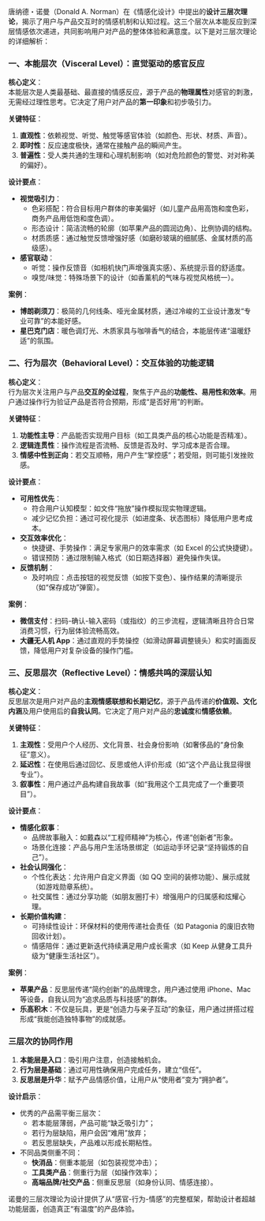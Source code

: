 唐纳德・诺曼（Donald A. Norman）在《情感化设计》中提出的**设计三层次理论**，揭示了用户与产品交互时的情感机制和认知过程。这三个层次从本能反应到深层情感依次递进，共同影响用户对产品的整体体验和满意度。以下是对三层次理论的详细解析：

### **一、本能层次（Visceral Level）：直觉驱动的感官反应**

**核心定义**：  
本能层次是人类最基础、最直接的情感反应，源于产品的**物理属性**对感官的刺激，无需经过理性思考。它决定了用户对产品的**第一印象**和初步吸引力。

**关键特征**：

1. **直观性**：依赖视觉、听觉、触觉等感官体验（如颜色、形状、材质、声音）。
2. **即时性**：反应速度极快，通常在接触产品的瞬间产生。
3. **普遍性**：受人类共通的生理和心理机制影响（如对危险颜色的警觉、对对称美的偏好）。

**设计要点**：

- **视觉吸引力**：
  - 色彩搭配：符合目标用户群体的审美偏好（如儿童产品用高饱和度色彩，商务产品用低饱和度色调）。
  - 形态设计：简洁流畅的轮廓（如苹果产品的圆润边角）、比例协调的结构。
  - 材质质感：通过触觉反馈增强好感（如磨砂玻璃的细腻感、金属材质的高级感）。
- **感官联动**：
  - 听觉：操作反馈音（如相机快门声增强真实感）、系统提示音的舒适度。
  - 嗅觉/味觉：特殊场景下的设计（如香薰机的气味与视觉风格统一）。

**案例**：

- **博朗剃须刀**：极简的几何线条、哑光金属材质，通过冷峻的工业设计激发“专业可靠”的本能好感。
- **星巴克门店**：暖色调灯光、木质家具与咖啡香气的结合，本能层传递“温暖舒适”的氛围。

### **二、行为层次（Behavioral Level）：交互体验的功能逻辑**

**核心定义**：  
行为层次关注用户与产品**交互的全过程**，聚焦于产品的**功能性、易用性和效率**。用户通过操作行为验证产品是否符合预期，形成“是否好用”的判断。

**关键特征**：

1. **功能性主导**：产品能否实现用户目标（如工具类产品的核心功能是否精准）。
2. **逻辑连贯性**：操作流程是否流畅、反馈是否及时、学习成本是否合理。
3. **情感中性到正向**：若交互顺畅，用户产生“掌控感”；若受阻，则可能引发挫败感。

**设计要点**：

- **可用性优先**：
  - 符合用户认知模型：如文件“拖放”操作模拟现实物理逻辑。
  - 减少记忆负担：通过可视化提示（如进度条、状态图标）降低用户思考成本。
- **交互效率优化**：
  - 快捷键、手势操作：满足专家用户的效率需求（如 Excel 的公式快捷键）。
  - 错误预防：通过限制输入格式（如日期选择器）避免操作失误。
- **反馈机制**：
  - 及时响应：点击按钮的视觉反馈（如按下变色）、操作结果的清晰提示（如“保存成功”弹窗）。

**案例**：

- **微信支付**：扫码-确认-输入密码（或指纹）的三步流程，逻辑清晰且符合日常消费习惯，行为层体验流畅高效。
- **大疆无人机 App**：通过直观的手势操控（如滑动屏幕调整镜头）和实时画面反馈，降低用户对复杂设备的操作门槛。

### **三、反思层次（Reflective Level）：情感共鸣的深层认知**

**核心定义**：  
反思层次是用户对产品的**主观情感联想和长期记忆**，源于产品传递的**价值观、文化内涵**及用户使用后的**自我认同**。它决定了用户对产品的**忠诚度**和**情感依赖**。

**关键特征**：

1. **主观性**：受用户个人经历、文化背景、社会身份影响（如奢侈品的“身份象征”意义）。
2. **延迟性**：在使用后通过回忆、反思或他人评价形成（如“这个产品让我显得很专业”）。
3. **叙事性**：用户通过产品构建自我故事（如“我用这个工具完成了一个重要项目”）。

**设计要点**：

- **情感化叙事**：
  - 品牌故事融入：如戴森以“工程师精神”为核心，传递“创新者”形象。
  - 场景化连接：产品与用户生活场景绑定（如运动手环记录“坚持锻炼的自己”）。
- **社会认同强化**：
  - 个性化表达：允许用户自定义界面（如 QQ 空间的装修功能）、展示成就（如游戏勋章系统）。
  - 社交属性：通过分享功能（如朋友圈打卡）增强用户的归属感和炫耀心理。
- **长期价值构建**：
  - 可持续性设计：环保材料的使用传递社会责任（如 Patagonia 的废旧衣物回收计划）。
  - 情感陪伴：通过更新迭代持续满足用户成长需求（如 Keep 从健身工具升级为“健康生活社区”）。

**案例**：

- **苹果产品**：反思层传递“简约创新”的品牌理念，用户通过使用 iPhone、Mac 等设备，自我认同为“追求品质与科技感”的群体。
- **乐高积木**：不仅是玩具，更是“创造力与亲子互动”的象征，用户通过拼搭过程形成“我能创造独特事物”的成就感。

### **三层次的协同作用**

1. **本能层是入口**：吸引用户注意，创造接触机会。
2. **行为层是基础**：通过可用性确保用户完成任务，建立“信任”。
3. **反思层是升华**：赋予产品情感价值，让用户从“使用者”变为“拥护者”。

**设计启示**：

- 优秀的产品需平衡三层次：
  - 若本能层薄弱，产品可能“缺乏吸引力”；
  - 若行为层缺陷，用户会因“难用”放弃；
  - 若反思层缺失，产品难以形成长期粘性。
- 不同品类侧重不同：
  - **快消品**：侧重本能层（如包装视觉冲击）；
  - **工具类产品**：侧重行为层（如操作效率）；
  - **高端品牌/社交产品**：侧重反思层（如身份认同、情感连接）。

诺曼的三层次理论为设计提供了从“感官-行为-情感”的完整框架，帮助设计者超越功能层面，创造真正“有温度”的产品体验。
